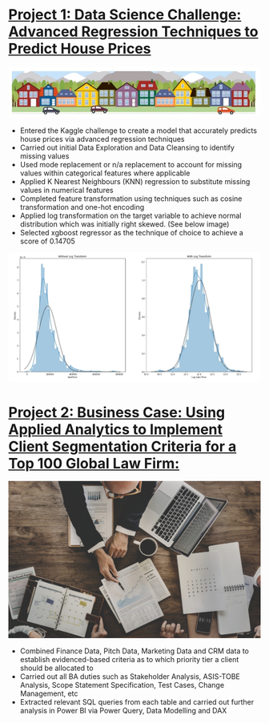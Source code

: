 # [Project 1: Data Science Challenge: Advanced Regression Techniques to Predict House Prices](https://github.com/lmfwilliamson/Liam-Williamson/blob/main/house-price-regression-project%20(1).ipynb)

![](images/House%20Banner.jpg)

* Entered the Kaggle challenge to create a model that accurately predicts house prices via advanced regression techniques
* Carried out initial Data Exploration and Data Cleansing to identify missing values
* Used mode replacement or n/a replacement to account for missing values within categorical features where applicable
* Applied K Nearest Neighbours (KNN) regression to substitute missing values in numerical features
* Completed feature transformation using techniques such as cosine transformation and one-hot encoding
* Applied log transformation on the target variable to achieve normal distribution which was initially right skewed. (See below image)
* Selected xgboost regressor as the technique of choice to achieve a score of 0.14705

![](images/Distribution%20Transformation.jpg)

# [Project 2: Business Case: Using Applied Analytics to Implement Client Segmentation Criteria for a Top 100 Global Law Firm:](https://github.com/lmfwilliamson/Liam-Williamson/blob/main/Requirement%20Gathering.docx)

![](images/Business%20Decision%20Making.jpg)

* Combined Finance Data, Pitch Data, Marketing Data and CRM data to establish evidenced-based criteria as to which priority tier a client should be allocated to
* Carried out all BA duties such as Stakeholder Analysis, ASIS-TOBE Analysis, Scope Statement Specification, Test Cases, Change Management, etc
* Extracted relevant SQL queries from each table and carried out further analysis in Power BI via Power Query, Data Modelling and DAX
